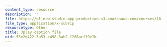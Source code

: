 ```yaml
---
content_type: resource
description: ''
file: https://ol-ocw-studio-app-production.s3.amazonaws.com/courses/18-06sc-linear-algebra-fall-2011/53e2d4225a53c4983ab2f266acf19e1b_qEBi0K5wfOs.srt
file_type: application/x-subrip
resourcetype: Other
title: 3play caption file
uid: 53e2d422-5a53-c498-3ab2-f266acf19e1b
---
```

